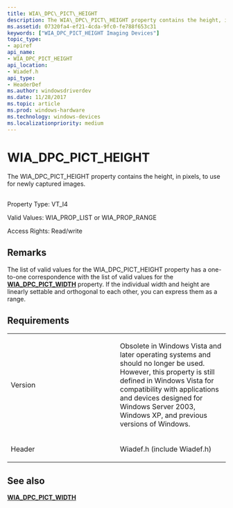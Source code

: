```yaml
---
title: WIA\_DPC\_PICT\_HEIGHT
description: The WIA\_DPC\_PICT\_HEIGHT property contains the height, in pixels, to use for newly captured images.
ms.assetid: 07320fa4-ef21-4cda-9fc0-fe788f653c31
keywords: ["WIA_DPC_PICT_HEIGHT Imaging Devices"]
topic_type:
- apiref
api_name:
- WIA_DPC_PICT_HEIGHT
api_location:
- Wiadef.h
api_type:
- HeaderDef
ms.author: windowsdriverdev
ms.date: 11/28/2017
ms.topic: article
ms.prod: windows-hardware
ms.technology: windows-devices
ms.localizationpriority: medium
---
```


# WIA\_DPC\_PICT\_HEIGHT


The WIA\_DPC\_PICT\_HEIGHT property contains the height, in pixels, to use for newly captured images.

## <span id="ddk_wia_dpc_pict_height_si"></span><span id="DDK_WIA_DPC_PICT_HEIGHT_SI"></span>


Property Type: VT\_I4

Valid Values: WIA\_PROP\_LIST or WIA\_PROP\_RANGE

Access Rights: Read/write

Remarks
-------

The list of valid values for the WIA\_DPC\_PICT\_HEIGHT property has a one-to-one correspondence with the list of valid values for the [**WIA\_DPC\_PICT\_WIDTH**](wia-dpc-pict-width.md) property. If the individual width and height are linearly settable and orthogonal to each other, you can express them as a range.

Requirements
------------

<table>
<colgroup>
<col width="50%" />
<col width="50%" />
</colgroup>
<tbody>
<tr class="odd">
<td><p>Version</p></td>
<td><p>Obsolete in Windows Vista and later operating systems and should no longer be used. However, this property is still defined in Windows Vista for compatibility with applications and devices designed for Windows Server 2003, Windows XP, and previous versions of Windows.</p></td>
</tr>
<tr class="even">
<td><p>Header</p></td>
<td>Wiadef.h (include Wiadef.h)</td>
</tr>
</tbody>
</table>

## <span id="see_also"></span>See also


[**WIA\_DPC\_PICT\_WIDTH**](wia-dpc-pict-width.md)

 

 






